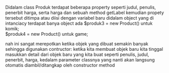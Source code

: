 Didalam class Produk terdapat beberapa property seperti judul, penulis, penerbit harga, serta harga dan sebuah method getLabel kemudian propety tersebut ditimpa atau diisi dengan variabel baru didalam object yang di intanciacy terdapat banya object ada $produk3 = new Product() untuk komik;  
$produk4 = new Product() untuk game;

nah ini sangat merepotkan ketika objek yang dibuat semakin banyak sehingga digunakan contructor:
ketika kita membuat objek baru kita tinggal masukkan detail dari objek baru yang kita buat seperti penulis, judul, penerbit, harga, kedalam parameter classnya yang nanti akan langsung otomatis diambil/ditangkap oleh constructor method